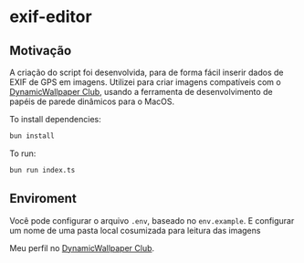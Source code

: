 # exif-editor

## Motivação

A criação do script foi desenvolvida, para de forma fácil inserir dados de EXIF de GPS em imagens. 
Utilizei para criar imagens compatíveis com o [DynamicWallpaper Club](https://dynamicwallpaper.club/), 
usando a ferramenta de desenvolvimento de papéis de parede dinâmicos para o MacOS. 

To install dependencies:

```bash
bun install
```

To run:

```bash
bun run index.ts
```

## Enviroment

Você pode configurar o arquivo `.env`, baseado no `env.example`. E configurar um nome de uma pasta local cosumizada para leitura das imagens 

Meu perfil no [DynamicWallpaper Club](https://dynamicwallpaper.club/u/sandersonsoares).
